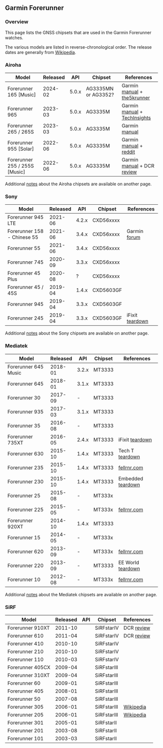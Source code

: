 ## Garmin Forerunner

### Overview

This page lists the GNSS chipsets that are used in the Garmin Forerunner watches.

The various models are listed in reverse-chronological order. The release dates are generally from [Wikipedia](https://en.wikipedia.org/wiki/Garmin_Forerunner#Release_history).



### Airoha

| Model                       | Released   | API | Chipset | References |
| --------------------------- | ---------- | ---------- | ---------- | ---------- |
| Forerunner 165 [Music]      | 2024-02 | 5.0.x | AG3335MN or AG3352? | Garmin [manual](https://www8.garmin.com/manuals/webhelp/GUID-607F08F6-33FC-40BF-9727-84E54043D82D/EN-US/GUID-E01D9421-9E1B-4D85-81A0-46C6DCFAA9E4.html) + [the5krunner](https://the5krunner.com/2024/03/02/garmin-forerunner-165-review-specifications/) |
| Forerunner 965              | 2023-03 | 5.0.x | AG3335M | Garmin [manual](https://www8.garmin.com/manuals/webhelp/GUID-0221611A-992D-495E-8DED-1DD448F7A066/EN-US/GUID-E01D9421-9E1B-4D85-81A0-46C6DCFAA9E4.html) + [TechInsights](https://www.techinsights.com/blog/deep-dive-teardown-garmin-forerunner-965-a04578-smartwatch) |
| Forerunner 265 / 265S       | 2023-03 | 5.0.x | AG3335M | Garmin [manual](https://www8.garmin.com/manuals/webhelp/GUID-F41EAFB3-6CC9-42DE-9C6C-9E358DBB0671/EN-US/GUID-E01D9421-9E1B-4D85-81A0-46C6DCFAA9E4.html) |
| Forerunner 955 [Solar] | 2022-06 | 5.0.x | AG3335M | Garmin [manual](https://www8.garmin.com/manuals/webhelp/GUID-9D99A9D4-467A-4F1A-A0EA-023184FEA3DD/EN-US/GUID-E01D9421-9E1B-4D85-81A0-46C6DCFAA9E4.html) + [reddit](https://www.reddit.com/r/GarminWatches/comments/126v3m7/comment/jebutnb/) |
| Forerunner 255 / 255S [Music] | 2022-06 | 5.0.x | AG3335M | Garmin [manual](https://www8.garmin.com/manuals/webhelp/GUID-676967A0-1B23-4384-9BC9-76F3D643F1C8/EN-US/GUID-E01D9421-9E1B-4D85-81A0-46C6DCFAA9E4.html) + DCR [review](https://www.dcrainmaker.com/2022/06/garmin-forerunner-255-review-multisport.html) |

Additional [notes](../../../chipsets/airoha/devices.md) about the Airoha chipsets are available on another page.



### Sony

| Model                       | Released   | API | Chipset | References |
| --------------------------- | ---------- | ---------- | ---------- | ---------- |
| Forerunner 945 LTE          | 2021-06 | 4.2.x | CXD56xxxx |  |
| Forerunner 158 - Chinese 55 | 2021-06 | 3.4.x | CXD56xxxx | Garmin [forum](https://forums.garmin.com/developer/connect-iq/f/discussion/271658/what-is-it-fr158) |
| Forerunner 55               | 2021-06 | 3.4.x | CXD56xxxx |  |
| Forerunner 745              | 2020-09 | 3.3.x | CXD56xxxx |  |
| Forerunner 45 Plus | 2020-08 | ? | CXD56xxxx | |
| Forerunner 45 / 45S         | 2019-04 | 1.4.x | CXD5603GF |  |
| Forerunner 945              | 2019-04 | 3.3.x | CXD5603GF |            |
| Forerunner 245 | 2019-04 | 3.3.x | CXD5603GF | iFixit [teardown](https://www.ifixit.com/Teardown/Garmin+Forerunner+245+Music+Teardown/150396?srsltid=AfmBOoqg114zv10EakWr_a1-HPvIx9ZS2-FD9lbg5X57jVdyvS60z2Vz) |

Additional [notes](../../../chipsets/sony/devices.md) about the Sony chipsets are available on another page.



### Mediatek

| Model                       | Released   | API | Chipset | References |
| --------------------------- | ---------- | ---------- | ---------- | ---------- |
| Forerunner 645 Music | 2018-01 | 3.2.x | MT3333 | |
| Forerunner 645 | 2018-01 | 3.1.x | MT3333 |  |
| Forerunner 30               | 2017-09 | - | MT3333 |  |
| Forerunner 935              | 2017-03 | 3.1.x | MT3333 |  |
| Forerunner 35               | 2016-08 | - | MT3333 |  |
| Forerunner 735XT            | 2016-05 | 2.4.x | MT3333 | iFixit [teardown](https://www.ifixit.com/Teardown/Garmin+Forerunner+735XT+Teardown/117852) |
| Forerunner 630              | 2015-10 | 1.4.x | MT3333 | Tech T [teardown](https://youtu.be/WdbPKmjUrKc?t=114) |
| Forerunner 235        | 2015-10 | 1.4.x | MT3333 | [fellrnr.com](https://fellrnr.com/wiki/GPS_Accuracy-summary) |
| Forerunner 230 | 2015-10 | 1.4.x | MT3333 | Embedded [teardown](https://embeddedcomputing.com/27555-tear-down-garmin-forerunner-230-gps-running-watch/) |
| Forerunner 25               | 2015-08 | - | MT333x |  |
| Forerunner 225              | 2015-05 | - | MT333x | [fellrnr.com](https://fellrnr.com/wiki/GPS_Accuracy-summary) |
| Forerunner 920XT            | 2014-10 | 1.4.x | MT3333 |  |
| Forerunner 15               | 2014-05 | - | MT333x |  |
| Forerunner 620              | 2013-09 | - | MT333x | [fellrnr.com](https://fellrnr.com/wiki/GPS_Accuracy-summary) |
| Forerunner 220              | 2013-09 | - | MT3333 | EE World [teardown](https://www.eeworldonline.com/teardown-garmin-forerunner-220-sport-watch-heart-monitor/) |
| Forerunner 10    | 2012-08 | - | MT333x | [fellrnr.com](https://fellrnr.com/wiki/GPS_Accuracy-summary) |

Additional [notes](../../../chipsets/mediatek/devices.md) about the Mediatek chipsets are available on another page.




### SiRF

| Model                       | Released   | API | Chipset | References |
| --------------------------- | ---------- | ---------- | ---------- | ---------- |
| Forerunner 910XT | 2011-10 |  | SiRFstarIV | DCR [review](https://www.dcrainmaker.com/2011/10/garmin-forerunner-910xt-in-depth-review.html) |
| Forerunner 610   | 2011-04 |  | SiRFstarIV | DCR [review](https://www.dcrainmaker.com/2011/04/garmin-forerunner-610-in-depth-review.html) |
| Forerunner 410   | 2010-10 |  | SiRFstarIV |  |
| Forerunner 210   | 2010-10 |  | SiRFstarIV |  |
| Forerunner 110   | 2010-03 |  | SiRFstarIV |  |
| Forerunner 405CX | 2009-04 |  | SiRFstarIII |  |
| Forerunner 310XT | 2009-04 |  | SiRFstarIII |  |
| Forerunner 60    | 2009-01 |  | SiRFstarIII |  |
| Forerunner 405   | 2008-01 |  | SiRFstarIII |  |
| Forerunner 50    | 2007-08 |  | SiRFstarIII |  |
| Forerunner 305   | 2006-01 |  | SiRFstarIII | [Wikipedia](https://en.wikipedia.org/wiki/Garmin_Forerunner#Models) |
| Forerunner 205   | 2006-01 |  | SiRFstarIII | [Wikipedia](https://en.wikipedia.org/wiki/Garmin_Forerunner#Models) |
| Forerunner 301   | 2005-01 |  | SiRFstarII |  |
| Forerunner 201   | 2003-08 |  | SiRFstarII |  |
| Forerunner 101   | 2003-03 |  | SiRFstarII |  |

